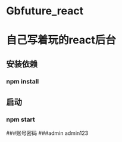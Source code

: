 # Gbfuture_react
# 自己写着玩的react后台

## 安装依赖
### npm install

## 启动
### npm start

###账号密码
###admin  admin123
